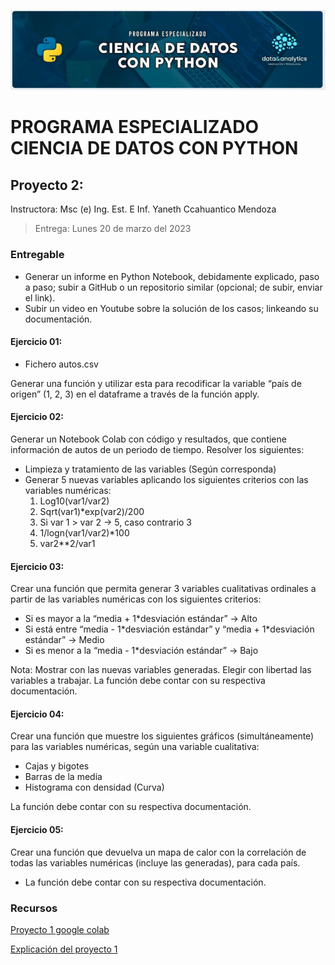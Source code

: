 ![Header](../Img/pyds.png)

# PROGRAMA ESPECIALIZADO CIENCIA DE DATOS CON PYTHON

## Proyecto 2:

Instructora: Msc (e) Ing. Est. E Inf. Yaneth Ccahuantico Mendoza

> Entrega: Lunes 20 de marzo del 2023

### Entregable

- Generar un informe en Python Notebook, debidamente explicado, paso a paso; subir a GitHub o un repositorio similar (opcional; de subir, enviar el link).
- Subir un video en Youtube sobre la solución de los casos; linkeando su documentación.

#### Ejercicio 01:

- Fichero autos.csv

Generar una función y utilizar esta para recodificar la variable “país de origen” (1, 2, 3) en el dataframe a través de la función apply.

#### Ejercicio 02:

Generar un Notebook Colab con código y resultados, que contiene información de autos de un periodo de tiempo. Resolver los siguientes:

- Limpieza y tratamiento de las variables (Según corresponda)
- Generar 5 nuevas variables aplicando los siguientes criterios con las variables numéricas:
  1. Log10(var1/var2)
  2. Sqrt(var1)\*exp(var2)/200
  3. Si var 1 > var 2 → 5, caso contrario 3
  4. 1/logn(var1/var2)\*100
  5. var2\*\*2/var1

#### Ejercicio 03:

Crear una función que permita generar 3 variables cualitativas ordinales a partir de las variables numéricas con los siguientes criterios:

- Si es mayor a la “media + 1\*desviación estándar” → Alto
- Si está entre “media - 1\*desviación estándar” y “media + 1\*desviación estándar” → Medio
- Si es menor a la “media - 1\*desviación estándar” → Bajo

Nota: Mostrar con las nuevas variables generadas.
Elegir con libertad las variables a trabajar.
La función debe contar con su respectiva documentación.

#### Ejercicio 04:

Crear una función que muestre los siguientes gráficos (simultáneamente) para las variables numéricas, según una variable cualitativa:

- Cajas y bigotes
- Barras de la media
- Histograma con densidad (Curva)

La función debe contar con su respectiva documentación.

#### Ejercicio 05:

Crear una función que devuelva un mapa de calor con la correlación de todas las variables numéricas (incluye las generadas), para cada país.

- La función debe contar con su respectiva documentación.

### Recursos

<a href="https://colab.research.google.com/drive/1ijKcWTk57wQmucf8IW9dpIvQksO6fIAN?usp=sharing">Proyecto 1 google colab</a>

<a href="https://youtu.be/2S9CbKRftC0">Explicación del proyecto 1</a>

